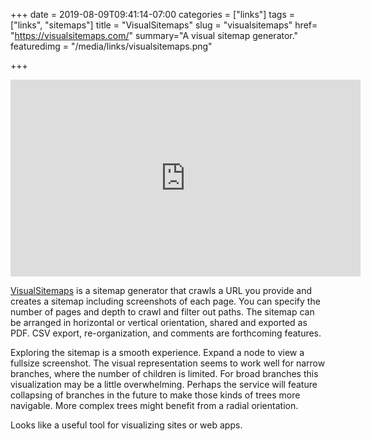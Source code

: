 +++
date = 2019-08-09T09:41:14-07:00
categories = ["links"]
tags = ["links", "sitemaps"]
title = "VisualSitemaps"
slug = "visualsitemaps"
href= "https://visualsitemaps.com/"
summary="A visual sitemap generator."
featuredimg = "/media/links/visualsitemaps.png"


+++

<div class="video"><iframe width="560" height="315" src="https://www.youtube.com/embed/Tv6KuP1zN5g" frameborder="0" allow="accelerometer; autoplay; encrypted-media; gyroscope; picture-in-picture" allowfullscreen></iframe></div>

[VisualSitemaps](https://visualsitemaps.com/) is a sitemap generator that crawls a URL you provide and creates a sitemap including screenshots of each page. You can specify the number of pages and depth to crawl and filter out paths. The sitemap can be  arranged in horizontal or vertical orientation, shared and exported as PDF. CSV export, re-organization, and comments are forthcoming features.

Exploring the sitemap is a smooth experience. Expand a node to view a fullsize screenshot. The visual representation seems to work well for narrow branches, where the number of children is limited. For broad branches this visualization may be a little overwhelming. Perhaps the service will feature collapsing of branches in the future to make those kinds of trees more navigable. More complex trees might benefit from a radial orientation.

Looks like a useful tool for visualizing sites or web apps.
